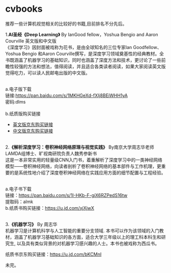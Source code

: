 # cvbooks
推荐一些计算机视觉相关的比较好的书籍,目前排名不分先后。<br>

1.**AI圣经《Deep Learning》** By IanGood fellow，Yoshua Bengio and Aaron Courville 英文版和中文版<br>
《深度学习》因封面被戏称为花书，是由全球知名的三位专家Ian Goodfellow、Yoshua Bengio 和Aaron Courville撰写，是深度学习领域奠基性的经典教材。全书既涵盖了机器学习的基础知识，同时也涵盖了深度方法和技术，更讨论了一些前瞻性较强的方法和想法，值得阅读，并且适合各类读者阅读，如果大家阅读英文版觉得吃力，可以读人民邮电出版的中文版。<br><br>

a.电子版下载<br>
链接:https://pan.baidu.com/s/1MKHGeXd-fXIj8BEiWHH1yA  <br>密码:dlms<br><br>
b.纸质版购买链接<br> 
* [英文版京东购买链接](https://u.jd.com/eeTjgZ)
* [中文版京东购买链接](https://u.jd.com/sQTO7X)
<br><br>

2.**《解析深度学习：卷积神经网络原理与视觉实践》** By南京大学周志华老师LAMDA组博士、旷视南研院负责人魏秀参新书<br>
这是一本非常实用的轻量级CNN入门书，着重解析了深度学习中的一类神经网络模型——卷积神经网络，向读者剖析了卷积神经网络的基本部件与工作机理，更重要的是系统性地介绍了深度卷积神经网络在实践应用方面的细节配置与工程经验。<br><br>

a.电子书下载<br>
链接：https://pan.baidu.com/s/1I-HKb-F-giX6RZPedS16tw<br> 
提取码：almk<br>
b.纸质书购买链接：https://u.jd.com/xjXjwX<br><br>

3.**《机器学习》** By 周志华<br>
机器学习是计算机科学与人工智能的重要分支领域. 本书可以作为该领域的入门教材，涵盖了机器学习基础知识的各方面，适合大学三年级以上的理工科本科生和研究生, 以及具有类似背景的对机器学习感兴趣的人士。本书也被戏称为西瓜书。<br>

纸质书京东购买链接：https://u.jd.com/bKCMnI<br>

未完。








